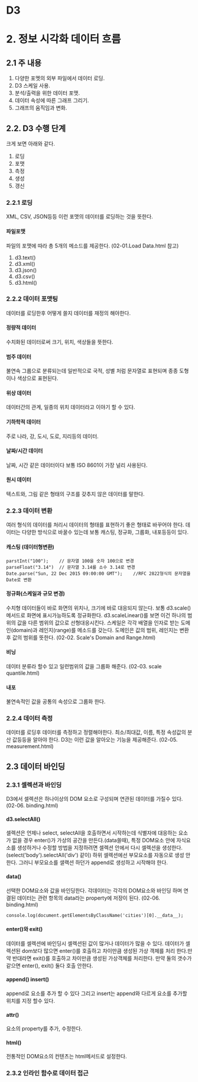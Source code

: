 D3
======================

# 2. 정보 시각화 데이터 흐름
## 2.1 주 내용
1. 다양한 포멧의 외부 파일에서 데이터 로딩.
2. D3 스케일 사용.
3. 분석/출력을 위한 데이터 포맷.
4. 데이터 속성에 따른 그래프 그리기.
5. 그래프의 움직임과 변화.

## 2.2. D3 수행 단계
크게 보면 아래와 같다.

1. 로딩
2. 포맷
3. 측정
4. 생성
5. 갱신

### 2.2.1 로딩
XML, CSV, JSON등등 이런 포맷의 데이터를 로딩하는 것을 뜻한다.
#### 파일포맷
파일의 포맷에 따라 총 5개의 메소드를 제공한다. (02-01.Load Data.html 참고)
1. d3.text()
2. d3.xml()
3. d3.json()
4. d3.csv()
5. d3.html()

### 2.2.2 데이터 포맷팅
데이터를 로딩한후 어떻게 쓸지 데이터를 재정의 해야한다.
#### 정량적 데이터
수치화된 데이터로써 크기, 위치, 색상들을 뜻한다.
#### 범주 데이터
불연속 그룹으로 분류되는데 일반적으로 국적, 성별 처럼 문자열로 표현되며 종종 도형이나 색상으로 표현된다.
#### 위상 데이터
데이터간의 관계, 일종의 위치 데이터라고 이야기 할 수 있다.
#### 기하학적 데이터
주로 나라, 강, 도시, 도로, 지리등의 데이터.
#### 날짜/시간 데이터
날짜, 시간 같은 데이터이다 보통 ISO 8601이 가장 널리 사용된다.
#### 원시 데이터
텍스트와, 그림 같은 형태의 구조를 갖추지 않은 데이터를 말한다.
### 2.2.3 데이터 변환
여러 형식의 데이터를 처리시 데이터의 형태를 표현하기 좋은 형태로 바꾸어야 한다. 데이터는 다양한 방식으로 바꿀수 있는데 보통 캐스팅, 정규화, 그룹화, 내포등등이 있다.
#### 캐스팅 (데이터형변환)
    parstInt("100");	// 문자열 100을 숫자 100으로 변경
    parseFloat("3.14")	// 문자열 3.14를 소수 3.14로 변경
    Date.parse("Sun, 22 Dec 2015 09:00:00 GMT");	//RFC 2822형식의 문자열을 Date로 변환

#### 정규화(스케일과 규모 변경)
수치형 데이터들이 바로 화면의 위치나, 크기에 바로 대응되지 않는다. 보통 d3.scale()메서드로 화면에 표시가능하도록 정규화한다. d3.scaleLinear()를 보면 이건 하나의 범위의 값을 다른 범위의 값으로 선형대응시킨다. 스케일은 각각 배열을 인자로 받는 도메인(domain)과 레인지(range)를 메소드를 갖는다. 도메인은 값의 범위, 레인지는 변환후 값의 범위를 뜻한다. (02-02. Scale's Domain and Range.html)
#### 비닝
데이터 분류라 할수 있고 일련범위의 값을 그룹화 해준다. (02-03. scale quantile.html)
#### 내포
불연속적인 값을 공통의 속성으로 그룹화 한다.
### 2.2.4 데이터 측정
데이터를 로딩후 데이터를 측정하고 정렬해야한다. 최소/최대값, 이름, 특정 속성값의 분산 값등등을 알아야 한다. D3는 이런 값을 알아오는 기능을 제공해준다. (02-05. measurement.html)
## 2.3 데이터 바인딩
### 2.3.1 셀렉션과 바인딩
D3에서 셀렉션은 하나이상의 DOM 요소로 구성되며 연관된 데이터를 가질수 있다. (02-06. binding.html)
#### d3.selectAll()
셀렉션은 언제나 select, selectAll을 호출하면서 시작하는데 식별자에 대응하는 요소가 없을 경우 enter()가 가상의 공간을 만든다.(data쓸때), 특정 DOM요소 안에 자식요소를 생성하거나 수정할 방법을 지정하려면 셀렉션 안에서 다시 셀렉션을 생성한다. (select('body').selectAll('div') 같이) 하위 셀렉션에선 부모요소를 자동으로 생성 안한다. 그러니 부모요소를 샐랙션 하던가 append로 생성하고 시작해야 한다.
#### data()
선택한 DOM요소와 값을 바인딩한다. 각데이터는 각각의 DOM요소와 바인딩 하며 연결된 데이터는 관련 항목의 data라는 property에 저장이 된다. (02-06. binding.html)

    console.log(document.getElementsByClassName('cities')[0].__data__);

#### enter()와 exit()
데이터를 셀렉션에 바인딩시 셀렉션된 값이 많거나 데이터가 많을 수 있다. 데이터가 셀렉션된 dom보다 많으면 enter()를 호출하고 차이만큼 생성된 가상 객체를 처리 한다.만약 반대라면 exit()를 호출하고 차이만큼 생성된 가상객체를 처리한다. 만약 둘의 갯수가 같으면 enter(), exit() 둘다 호출 안한다.
#### append() insert()
append로 요소를 추가 할 수 있다 그리고 insert는 append와 다르게 요소를 추가할 위치를 지정 할수 있다.
#### attr()
요소의 property를 추가, 수정한다.
#### html()
전통적인 DOM요소의 컨텐츠는 html메서드로 설정한다.
### 2.3.2 인라인 함수로 데이터 접근